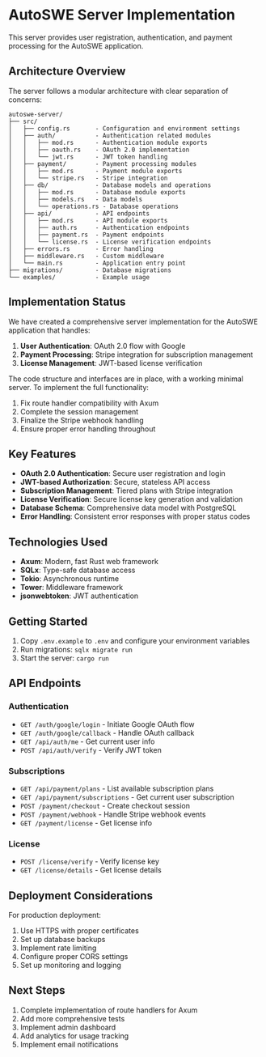 # AutoSWE Server Implementation

This server provides user registration, authentication, and payment processing for the AutoSWE application.

## Architecture Overview

The server follows a modular architecture with clear separation of concerns:

```
autoswe-server/
├── src/
│   ├── config.rs       - Configuration and environment settings
│   ├── auth/           - Authentication related modules
│   │   ├── mod.rs      - Authentication module exports
│   │   ├── oauth.rs    - OAuth 2.0 implementation
│   │   └── jwt.rs      - JWT token handling
│   ├── payment/        - Payment processing modules
│   │   ├── mod.rs      - Payment module exports
│   │   └── stripe.rs   - Stripe integration
│   ├── db/             - Database models and operations
│   │   ├── mod.rs      - Database module exports
│   │   ├── models.rs   - Data models
│   │   └── operations.rs - Database operations
│   ├── api/            - API endpoints
│   │   ├── mod.rs      - API module exports
│   │   ├── auth.rs     - Authentication endpoints
│   │   ├── payment.rs  - Payment endpoints
│   │   └── license.rs  - License verification endpoints
│   ├── errors.rs       - Error handling
│   ├── middleware.rs   - Custom middleware
│   └── main.rs         - Application entry point
├── migrations/         - Database migrations
└── examples/           - Example usage
```

## Implementation Status

We have created a comprehensive server implementation for the AutoSWE application that handles:

1. **User Authentication**: OAuth 2.0 flow with Google
2. **Payment Processing**: Stripe integration for subscription management
3. **License Management**: JWT-based license verification

The code structure and interfaces are in place, with a working minimal server. To implement the full functionality:

1. Fix route handler compatibility with Axum
2. Complete the session management
3. Finalize the Stripe webhook handling
4. Ensure proper error handling throughout

## Key Features

- **OAuth 2.0 Authentication**: Secure user registration and login
- **JWT-based Authorization**: Secure, stateless API access
- **Subscription Management**: Tiered plans with Stripe integration
- **License Verification**: Secure license key generation and validation
- **Database Schema**: Comprehensive data model with PostgreSQL
- **Error Handling**: Consistent error responses with proper status codes

## Technologies Used

- **Axum**: Modern, fast Rust web framework
- **SQLx**: Type-safe database access
- **Tokio**: Asynchronous runtime
- **Tower**: Middleware framework
- **jsonwebtoken**: JWT authentication

## Getting Started

1. Copy `.env.example` to `.env` and configure your environment variables
2. Run migrations: `sqlx migrate run`
3. Start the server: `cargo run`

## API Endpoints

### Authentication
- `GET /auth/google/login` - Initiate Google OAuth flow
- `GET /auth/google/callback` - Handle OAuth callback
- `GET /api/auth/me` - Get current user info
- `POST /api/auth/verify` - Verify JWT token

### Subscriptions
- `GET /api/payment/plans` - List available subscription plans
- `GET /api/payment/subscriptions` - Get current user subscription
- `POST /payment/checkout` - Create checkout session
- `POST /payment/webhook` - Handle Stripe webhook events
- `GET /payment/license` - Get license info

### License
- `POST /license/verify` - Verify license key
- `GET /license/details` - Get license details

## Deployment Considerations

For production deployment:
1. Use HTTPS with proper certificates
2. Set up database backups
3. Implement rate limiting
4. Configure proper CORS settings
5. Set up monitoring and logging

## Next Steps

1. Complete implementation of route handlers for Axum
2. Add more comprehensive tests
3. Implement admin dashboard
4. Add analytics for usage tracking
5. Implement email notifications
